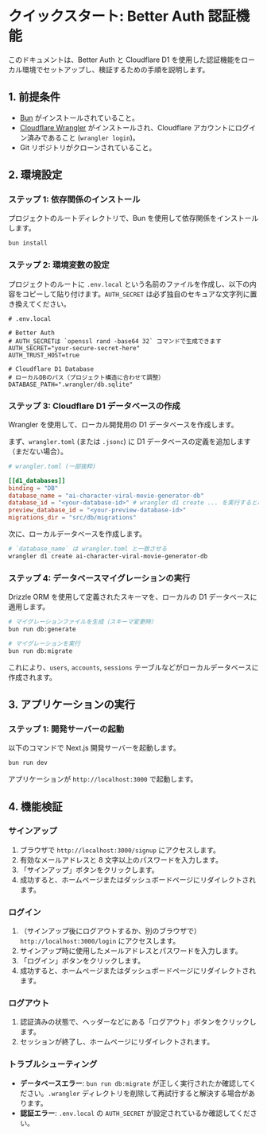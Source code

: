 # クイックスタート: Better Auth 認証機能

このドキュメントは、Better Auth と Cloudflare D1 を使用した認証機能をローカル環境でセットアップし、検証するための手順を説明します。

## 1. 前提条件

- [Bun](https://bun.sh/) がインストールされていること。
- [Cloudflare Wrangler](https://developers.cloudflare.com/workers/wrangler/install-and-update/) がインストールされ、Cloudflare アカウントにログイン済みであること (`wrangler login`)。
- Git リポジトリがクローンされていること。

## 2. 環境設定

### ステップ 1: 依存関係のインストール

プロジェクトのルートディレクトリで、Bun を使用して依存関係をインストールします。

```bash
bun install
```

### ステップ 2: 環境変数の設定

プロジェクトのルートに `.env.local` という名前のファイルを作成し、以下の内容をコピーして貼り付けます。`AUTH_SECRET` は必ず独自のセキュアな文字列に置き換えてください。

```env
# .env.local

# Better Auth
# AUTH_SECRETは `openssl rand -base64 32` コマンドで生成できます
AUTH_SECRET="your-secure-secret-here"
AUTH_TRUST_HOST=true

# Cloudflare D1 Database
# ローカルDBのパス（プロジェクト構造に合わせて調整）
DATABASE_PATH=".wrangler/db.sqlite"
```

### ステップ 3: Cloudflare D1 データベースの作成

Wrangler を使用して、ローカル開発用の D1 データベースを作成します。

まず、`wrangler.toml` (または `.jsonc`) に D1 データベースの定義を追加します（まだない場合）。

```toml
# wrangler.toml (一部抜粋)

[[d1_databases]]
binding = "DB"
database_name = "ai-character-viral-movie-generator-db"
database_id = "<your-database-id>" # wrangler d1 create ... を実行すると取得できる
preview_database_id = "<your-preview-database-id>"
migrations_dir = "src/db/migrations"
```

次に、ローカルデータベースを作成します。

```bash
# `database_name` は wrangler.toml と一致させる
wrangler d1 create ai-character-viral-movie-generator-db
```

### ステップ 4: データベースマイグレーションの実行

Drizzle ORM を使用して定義されたスキーマを、ローカルの D1 データベースに適用します。

```bash
# マイグレーションファイルを生成（スキーマ変更時）
bun run db:generate

# マイグレーションを実行
bun run db:migrate
```

これにより、`users`, `accounts`, `sessions` テーブルなどがローカルデータベースに作成されます。

## 3. アプリケーションの実行

### ステップ 1: 開発サーバーの起動

以下のコマンドで Next.js 開発サーバーを起動します。

```bash
bun run dev
```

アプリケーションが `http://localhost:3000` で起動します。

## 4. 機能検証

### サインアップ

1.  ブラウザで `http://localhost:3000/signup` にアクセスします。
2.  有効なメールアドレスと 8 文字以上のパスワードを入力します。
3.  「サインアップ」ボタンをクリックします。
4.  成功すると、ホームページまたはダッシュボードページにリダイレクトされます。

### ログイン

1.  （サインアップ後にログアウトするか、別のブラウザで）`http://localhost:3000/login` にアクセスします。
2.  サインアップ時に使用したメールアドレスとパスワードを入力します。
3.  「ログイン」ボタンをクリックします。
4.  成功すると、ホームページまたはダッシュボードページにリダイレクトされます。

### ログアウト

1.  認証済みの状態で、ヘッダーなどにある「ログアウト」ボタンをクリックします。
2.  セッションが終了し、ホームページにリダイレクトされます。

### トラブルシューティング

- **データベースエラー**: `bun run db:migrate` が正しく実行されたか確認してください。`.wrangler` ディレクトリを削除して再試行すると解決する場合があります。
- **認証エラー**: `.env.local` の `AUTH_SECRET` が設定されているか確認してください。
